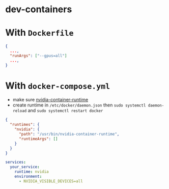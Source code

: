 # dev-containers

# With `Dockerfile`

```json
{
  ...,
  "runArgs": ["--gpus=all"]
  ...,
}
```

# With `docker-compose.yml`

- make sure [nvidia-container-runtime](https://github.com/NVIDIA/nvidia-container-runtime)
- create runtime in `/etc/docker/daemon.json` then `sudo systemctl daemon-reload` and `sudo systemctl restart docker`

```json
{
  "runtimes": {
    "nvidia": {
      "path": "/usr/bin/nvidia-container-runtime",
      "runtimeArgs": []
    }
  }
}
```

```yml
services:
  your_service:
    runtime: nvidia
    environment:
      - NVIDIA_VISIBLE_DEVICES=all
```
